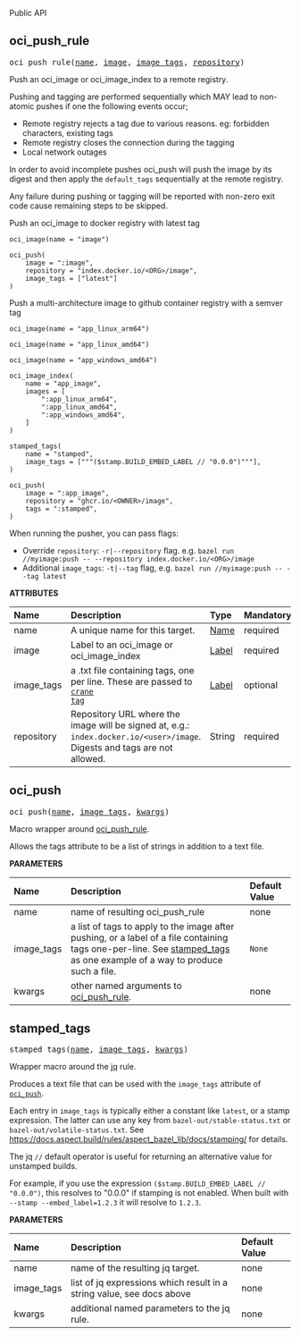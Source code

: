 <!-- Generated with Stardoc: http://skydoc.bazel.build -->

Public API

<a id="#oci_push_rule"></a>

## oci_push_rule

<pre>
oci_push_rule(<a href="#oci_push_rule-name">name</a>, <a href="#oci_push_rule-image">image</a>, <a href="#oci_push_rule-image_tags">image_tags</a>, <a href="#oci_push_rule-repository">repository</a>)
</pre>

Push an oci_image or oci_image_index to a remote registry.

Pushing and tagging are performed sequentially which MAY lead to non-atomic pushes if one the following events occur;

- Remote registry rejects a tag due to various reasons. eg: forbidden characters, existing tags 
- Remote registry closes the connection during the tagging
- Local network outages

In order to avoid incomplete pushes oci_push will push the image by its digest and then apply the `default_tags` sequentially at
the remote registry. 

Any failure during pushing or tagging will be reported with non-zero exit code cause remaining steps to be skipped.


Push an oci_image to docker registry with latest tag

```starlark
oci_image(name = "image")

oci_push(
    image = ":image",
    repository = "index.docker.io/<ORG>/image",
    image_tags = ["latest"]
)
```

Push a multi-architecture image to github container registry with a semver tag

```starlark
oci_image(name = "app_linux_arm64")

oci_image(name = "app_linux_amd64")

oci_image(name = "app_windows_amd64")

oci_image_index(
    name = "app_image",
    images = [
        ":app_linux_arm64",
        ":app_linux_amd64",
        ":app_windows_amd64",
    ]
)

stamped_tags(
    name = "stamped",
    image_tags = ["""($stamp.BUILD_EMBED_LABEL // "0.0.0")"""],
)

oci_push(
    image = ":app_image",
    repository = "ghcr.io/<OWNER>/image",
    tags = ":stamped",
)
```

When running the pusher, you can pass flags:
- Override `repository`: `-r|--repository` flag. e.g. `bazel run //myimage:push -- --repository index.docker.io/<ORG>/image`
- Additional `image_tags`: `-t|--tag` flag, e.g. `bazel run //myimage:push -- --tag latest`


**ATTRIBUTES**


| Name  | Description | Type | Mandatory | Default |
| :------------- | :------------- | :------------- | :------------- | :------------- |
| <a id="oci_push_rule-name"></a>name |  A unique name for this target.   | <a href="https://bazel.build/docs/build-ref.html#name">Name</a> | required |  |
| <a id="oci_push_rule-image"></a>image |  Label to an oci_image or oci_image_index   | <a href="https://bazel.build/docs/build-ref.html#labels">Label</a> | required |  |
| <a id="oci_push_rule-image_tags"></a>image_tags |  a .txt file containing tags, one per line.         These are passed to [<code>crane tag</code>](         https://github.com/google/go-containerregistry/blob/main/cmd/crane/doc/crane_tag.md)   | <a href="https://bazel.build/docs/build-ref.html#labels">Label</a> | optional | None |
| <a id="oci_push_rule-repository"></a>repository |  Repository URL where the image will be signed at, e.g.: <code>index.docker.io/&lt;user&gt;/image</code>.         Digests and tags are not allowed.   | String | required |  |


<a id="#oci_push"></a>

## oci_push

<pre>
oci_push(<a href="#oci_push-name">name</a>, <a href="#oci_push-image_tags">image_tags</a>, <a href="#oci_push-kwargs">kwargs</a>)
</pre>

Macro wrapper around [oci_push_rule](#oci_push_rule).

Allows the tags attribute to be a list of strings in addition to a text file.


**PARAMETERS**


| Name  | Description | Default Value |
| :------------- | :------------- | :------------- |
| <a id="oci_push-name"></a>name |  name of resulting oci_push_rule   |  none |
| <a id="oci_push-image_tags"></a>image_tags |  a list of tags to apply to the image after pushing, or a label of a file containing tags one-per-line. See [stamped_tags](#stamped_tags) as one example of a way to produce such a file.   |  <code>None</code> |
| <a id="oci_push-kwargs"></a>kwargs |  other named arguments to [oci_push_rule](#oci_push_rule).   |  none |


<a id="#stamped_tags"></a>

## stamped_tags

<pre>
stamped_tags(<a href="#stamped_tags-name">name</a>, <a href="#stamped_tags-image_tags">image_tags</a>, <a href="#stamped_tags-kwargs">kwargs</a>)
</pre>

Wrapper macro around the [jq](https://docs.aspect.build/rules/aspect_bazel_lib/docs/jq) rule.

Produces a text file that can be used with the `image_tags` attribute of [`oci_push`](#oci_push).

Each entry in `image_tags` is typically either a constant like `latest`, or a stamp expression.
The latter can use any key from `bazel-out/stable-status.txt` or `bazel-out/volatile-status.txt`.
See https://docs.aspect.build/rules/aspect_bazel_lib/docs/stamping/ for details.

The jq `//` default operator is useful for returning an alternative value for unstamped builds.

For example, if you use the expression `($stamp.BUILD_EMBED_LABEL // "0.0.0")`, this resolves to
"0.0.0" if stamping is not enabled. When built with `--stamp --embed_label=1.2.3` it will
resolve to `1.2.3`.


**PARAMETERS**


| Name  | Description | Default Value |
| :------------- | :------------- | :------------- |
| <a id="stamped_tags-name"></a>name |  name of the resulting jq target.   |  none |
| <a id="stamped_tags-image_tags"></a>image_tags |  list of jq expressions which result in a string value, see docs above   |  none |
| <a id="stamped_tags-kwargs"></a>kwargs |  additional named parameters to the jq rule.   |  none |


